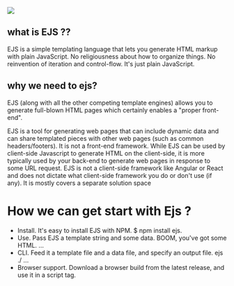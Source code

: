 ![](https://miro.medium.com/max/3920/1*5xR5P6dzu4LpyMaR2QMphA.jpeg)

## what is EJS ??

EJS is a simple templating language that lets you generate HTML markup with plain JavaScript. No religiousness about how to organize things. No reinvention of iteration and control-flow. It's just plain JavaScript.

## why we need to ejs?
EJS (along with all the other competing template engines) allows you to generate full-blown HTML pages which certainly enables a "proper front-end".

EJS is a tool for generating web pages that can include dynamic data and can share templated pieces with other web pages (such as common headers/footers). It is not a front-end framework. While EJS can be used by client-side Javascript to generate HTML on the client-side, it is more typically used by your back-end to generate web pages in response to some URL request. EJS is not a client-side framework like Angular or React and does not dictate what client-side framework you do or don't use (if any). It is mostly covers a separate solution space

# How we can get start with Ejs ?
* Install. It's easy to install EJS with NPM. $ npm install ejs.
* Use. Pass EJS a template string and some data. BOOM, you've got some HTML. ...
* CLI. Feed it a template file and a data file, and specify an output file. ejs ./ ...
* Browser support. Download a browser build from the latest release, and use it in a script tag.

